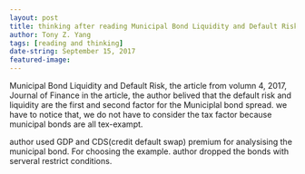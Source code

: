 ```yaml
---
layout: post
title: thinking after reading Municipal Bond Liquidity and Default Risk
author: Tony Z. Yang	
tags: [reading and thinking]
date-string: September 15, 2017
featured-image:
---
```


<p>
Municipal Bond Liquidity and Default Risk, the article from volumn 4, 2017, Journal of Finance
in the article, the author belived that the default risk and liquidity are the first and second factor for the Municiplal bond
spread. we have to notice that, we do not have to consider the tax factor because municipal bonds are all tex-exampt.

author used GDP and CDS(credit default swap) premium for analysising the municipal bond. For choosing the example. author dropped the bonds with serveral restrict conditions.






</p>

